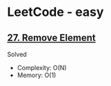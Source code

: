 # LeetCode - easy

## [27. Remove Element](https://leetcode.com/problems/remove-element)

Solved

* Complexity: O(N)
* Memory: O(1)
